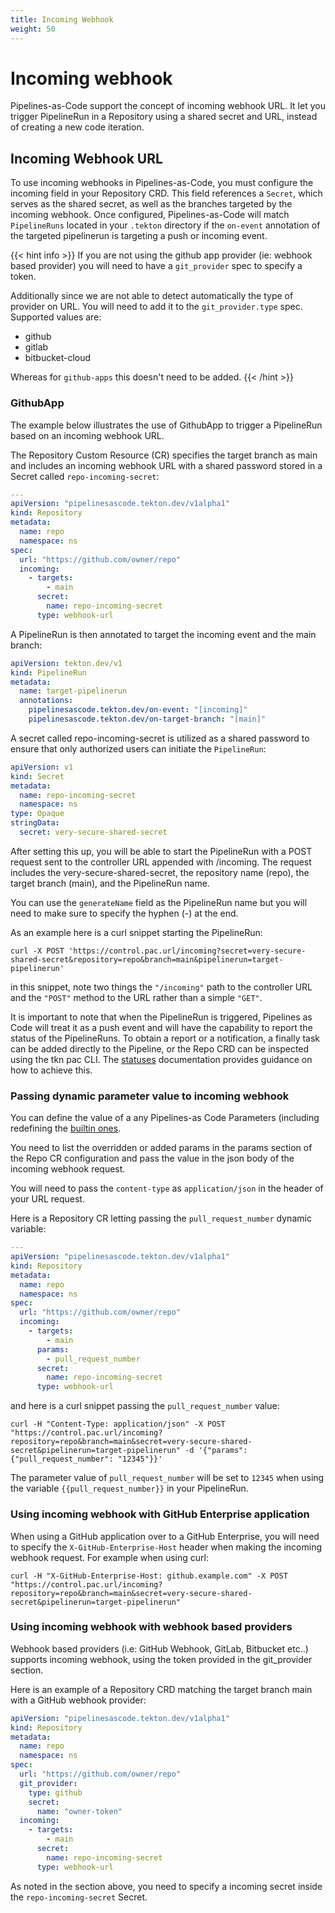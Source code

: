```yaml
---
title: Incoming Webhook
weight: 50
---
```


# Incoming webhook

Pipelines-as-Code support the concept of incoming webhook URL. It let you
trigger PipelineRun in a Repository using a shared secret and URL,
instead of creating a new code iteration.

## Incoming Webhook URL

To use incoming webhooks in Pipelines-as-Code, you must configure the
incoming field in your Repository CRD. This field references a `Secret`, which
serves as the shared secret, as well as the branches targeted by the incoming
webhook. Once configured, Pipelines-as-Code will match `PipelineRuns` located in
your `.tekton` directory if the `on-event` annotation of the targeted pipelinerun is
targeting a push or incoming event.

{{< hint info >}}
If you are not using the github app provider (ie: webhook based provider) you
will need to have a `git_provider` spec to specify a token.

Additionally since we are not able to detect automatically the type of provider
on URL. You will need to add it to the `git_provider.type` spec. Supported
values are:

- github
- gitlab
- bitbucket-cloud

Whereas for `github-apps` this doesn't need to be added.
{{< /hint >}}

### GithubApp

The example below illustrates the use of GithubApp to trigger a PipelineRun
based on an incoming webhook URL.

The Repository Custom Resource (CR) specifies the target branch as
main and includes an incoming webhook URL with a shared password stored in a
Secret called `repo-incoming-secret`:

```yaml
---
apiVersion: "pipelinesascode.tekton.dev/v1alpha1"
kind: Repository
metadata:
  name: repo
  namespace: ns
spec:
  url: "https://github.com/owner/repo"
  incoming:
    - targets:
        - main
      secret:
        name: repo-incoming-secret
      type: webhook-url
```

A PipelineRun is then annotated to target the incoming event and the main branch:

```yaml
apiVersion: tekton.dev/v1
kind: PipelineRun
metadata:
  name: target-pipelinerun
  annotations:
    pipelinesascode.tekton.dev/on-event: "[incoming]"
    pipelinesascode.tekton.dev/on-target-branch: "[main]"
```

A secret called repo-incoming-secret is utilized as a shared password to ensure
that only authorized users can initiate the `PipelineRun`:

```yaml
apiVersion: v1
kind: Secret
metadata:
  name: repo-incoming-secret
  namespace: ns
type: Opaque
stringData:
  secret: very-secure-shared-secret
```

After setting this up, you will be able to start the PipelineRun with a POST
request sent to the controller URL appended with /incoming. The request
includes the very-secure-shared-secret, the repository name (repo), the target
branch (main), and the PipelineRun name.

You can use the `generateName` field as the PipelineRun name but you will need to make sure to specify the hyphen (-) at the end.

As an example here is a curl snippet starting the PipelineRun:

```shell
curl -X POST 'https://control.pac.url/incoming?secret=very-secure-shared-secret&repository=repo&branch=main&pipelinerun=target-pipelinerun'
```

in this snippet, note two things the `"/incoming"` path to the controller URL
and the `"POST"` method to the URL rather than a simple `"GET"`.

It is important to note that when the PipelineRun is triggered, Pipelines as
Code will treat it as a push event and will have the capability to report the
status of the PipelineRuns. To obtain a report or a notification, a finally
task can be added directly to the Pipeline, or the Repo CRD can be inspected
using the tkn pac CLI. The [statuses](/docs/guide/statuses) documentation
provides guidance on how to achieve this.

### Passing dynamic parameter value to incoming webhook

You can define the value of a any Pipelines-as Code Parameters (including
redefining the [builtin ones](../authoringprs#default-parameters).

You need to list the overridden or added params in the params section of the
Repo CR configuration and pass the value in the json body of the incoming webhook
request.

You will need to pass the `content-type` as `application/json` in the header of
your URL request.

Here is a Repository CR letting passing the `pull_request_number` dynamic variable:

```yaml
---
apiVersion: "pipelinesascode.tekton.dev/v1alpha1"
kind: Repository
metadata:
  name: repo
  namespace: ns
spec:
  url: "https://github.com/owner/repo"
  incoming:
    - targets:
        - main
      params:
        - pull_request_number
      secret:
        name: repo-incoming-secret
      type: webhook-url
```

and here is a curl snippet passing the `pull_request_number` value:

```shell
curl -H "Content-Type: application/json" -X POST "https://control.pac.url/incoming?repository=repo&branch=main&secret=very-secure-shared-secret&pipelinerun=target-pipelinerun" -d '{"params": {"pull_request_number": "12345"}}'
```

The parameter value of `pull_request_number` will be set to `12345` when using the variable `{{pull_request_number}}` in your PipelineRun.

### Using incoming webhook with GitHub Enterprise application

When using a GitHub application over to a GitHub Enterprise, you will need to
specify the `X-GitHub-Enterprise-Host` header when making the incoming webhook
request. For example when using curl:

```shell
curl -H "X-GitHub-Enterprise-Host: github.example.com" -X POST "https://control.pac.url/incoming?repository=repo&branch=main&secret=very-secure-shared-secret&pipelinerun=target-pipelinerun"
```

### Using incoming webhook with webhook based providers

Webhook based providers (i.e: GitHub Webhook, GitLab, Bitbucket etc..) supports
incoming webhook, using the token provided in the git_provider section.

Here is an example of a Repository CRD matching the target branch main with a GitHub webhook provider:

```yaml
apiVersion: "pipelinesascode.tekton.dev/v1alpha1"
kind: Repository
metadata:
  name: repo
  namespace: ns
spec:
  url: "https://github.com/owner/repo"
  git_provider:
    type: github
    secret:
      name: "owner-token"
  incoming:
    - targets:
        - main
      secret:
        name: repo-incoming-secret
      type: webhook-url
```

As noted in the section above, you need to specify a incoming secret inside
the `repo-incoming-secret` Secret.

